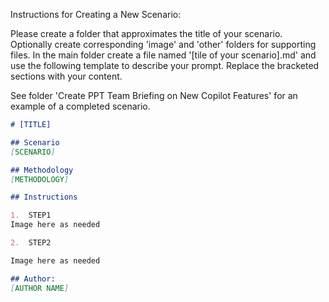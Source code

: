 Instructions for Creating a New Scenario:

Please create a folder that approximates the title of your scenario. Optionally create corresponding 'image' and 'other' folders for supporting files. In the main folder create a file named '[tile of your scenario].md' and use the following template to describe your prompt. Replace the bracketed sections with your content.  

See folder 'Create PPT Team Briefing on New Copilot Features' for an example of a completed scenario.

```markdown
# [TITLE]

## Scenario
[SCENARIO]

## Methodology
[METHODOLOGY]

## Instructions

1.	STEP1
Image here as needed

2.	STEP2

Image here as needed

## Author:
[AUTHOR NAME]
